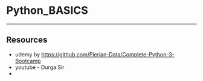 # Python_BASICS


---
## Resources 
- udemy by https://github.com/Pierian-Data/Complete-Python-3-Bootcamp
- youtube - Durga Sir 
- 
